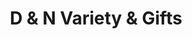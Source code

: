 ---
title: "D & N Variety & Gifts"
url: /little-current/d-and-n-variety-and-gifts/
shop: convenience
---